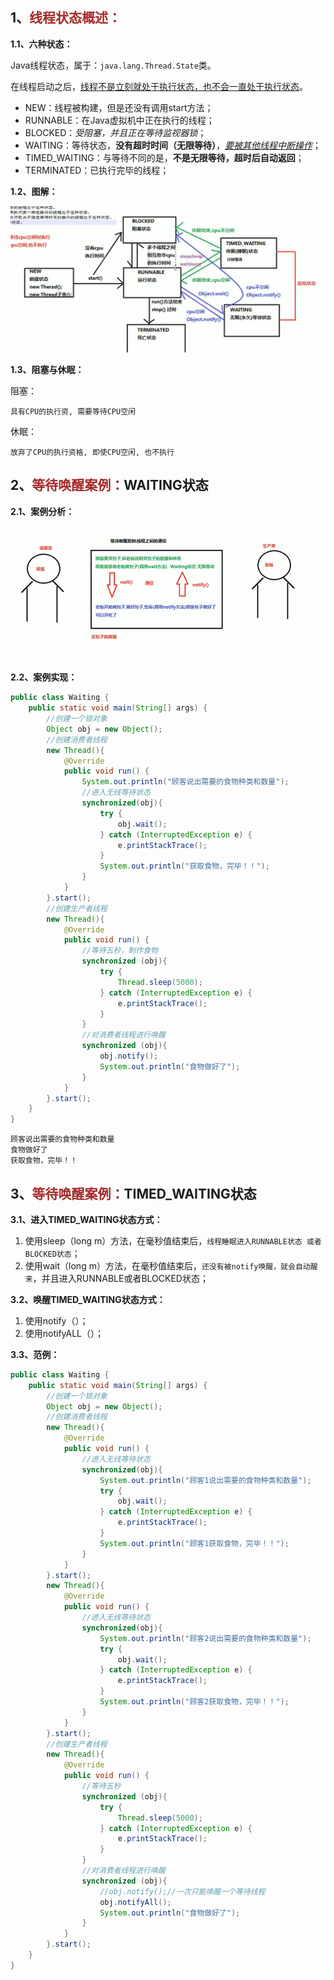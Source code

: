 ## 1、<span style="color:brown">线程状态概述：</span>

**1.1、六种状态：**

Java线程状态，属于：`java.lang.Thread.State`类。

在线程启动之后，<u>线程不是立刻就处于执行状态，也不会一直处于执行状态</u>。

- NEW：线程被构建，但是还没有调用start方法；
- RUNNABLE：在Java虚拟机中正在执行的线程；
- BLOCKED：*受阻塞，并且正在等待监视器锁*；
- WAITING：等待状态，**没有超时时间（无限等待）**，<u>*要被其他线程中断操作*</u>；
- TIMED_WAITING：与等待不同的是，**不是无限等待，超时后自动返回**；
- TERMINATED：已执行完毕的线程；

**1.2、图解：**

<img src="https://raw.githubusercontent.com/root-bine/image/main/Typora-image/%E7%BA%BF%E7%A8%8B%E7%8A%B6%E6%80%81.png" style="zoom:150%;" />

**1.3、阻塞与休眠：**

阻塞：

```apl
具有CPU的执行资, 需要等待CPU空闲
```

休眠：

```apl
放弃了CPU的执行资格, 即使CPU空闲, 也不执行
```



## 2、<span style="color:brown">等待唤醒案例：</span>WAITING状态

**2.1、案例分析：**

![](https://raw.githubusercontent.com/root-bine/image/main/Typora-image/%E7%BA%BF%E7%A8%8B%E9%80%9A%E4%BF%A1.png)

**2.2、案例实现：**

```java
public class Waiting {
    public static void main(String[] args) {
        //创建一个锁对象
        Object obj = new Object();
        //创建消费者线程
        new Thread(){
            @Override
            public void run() {
                System.out.println("顾客说出需要的食物种类和数量");
                //进入无线等待状态
                synchronized(obj){
                    try {
                        obj.wait();
                    } catch (InterruptedException e) {
                        e.printStackTrace();
                    }
                    System.out.println("获取食物，完毕！！");
                }
            }
        }.start();
        //创建生产者线程
        new Thread(){
            @Override
            public void run() {
                //等待五秒，制作食物
                synchronized (obj){
                    try {
                        Thread.sleep(5000);
                    } catch (InterruptedException e) {
                        e.printStackTrace();
                    }
                }
                //对消费者线程进行唤醒
                synchronized (obj){
                    obj.notify();
                    System.out.println("食物做好了");
                }
            }
        }.start();
    }
}
```

```apl
顾客说出需要的食物种类和数量
食物做好了
获取食物，完毕！！
```



## 3、<span style="color:brown">等待唤醒案例：</span>TIMED_WAITING状态

**3.1、进入TIMED_WAITING状态方式：**

1. 使用sleep（long  m）方法，在毫秒值结束后，`线程睡眠进入RUNNABLE状态 或者BLOCKED状态`；
2. 使用wait（long  m）方法，在毫秒值结束后，`还没有被notify唤醒，就会自动醒来`，并且进入RUNNABLE或者BLOCKED状态；

**3.2、唤醒TIMED_WAITING状态方式：**

1. 使用notify（）；
2. 使用notifyALL（）；

**3.3、范例：**

```java
public class Waiting {
    public static void main(String[] args) {
        //创建一个锁对象
        Object obj = new Object();
        //创建消费者线程
        new Thread(){
            @Override
            public void run() {
                //进入无线等待状态
                synchronized(obj){
                    System.out.println("顾客1说出需要的食物种类和数量");
                    try {
                        obj.wait();
                    } catch (InterruptedException e) {
                        e.printStackTrace();
                    }
                    System.out.println("顾客1获取食物，完毕！！");
                }
            }
        }.start();
        new Thread(){
            @Override
            public void run() {
                //进入无线等待状态
                synchronized(obj){
                    System.out.println("顾客2说出需要的食物种类和数量");
                    try {
                        obj.wait();
                    } catch (InterruptedException e) {
                        e.printStackTrace();
                    }
                    System.out.println("顾客2获取食物，完毕！！");
                }
            }
        }.start();
        //创建生产者线程
        new Thread(){
            @Override
            public void run() {
                //等待五秒
                synchronized (obj){
                    try {
                        Thread.sleep(5000);
                    } catch (InterruptedException e) {
                        e.printStackTrace();
                    }
                }
                //对消费者线程进行唤醒
                synchronized (obj){
                    //obj.notify();//一次只能唤醒一个等待线程
                    obj.notifyAll();
                    System.out.println("食物做好了");
                }
            }
        }.start();
    }
}
```
